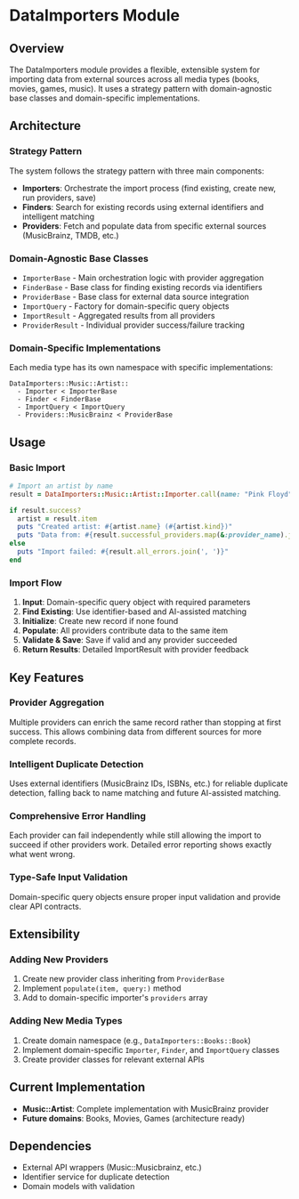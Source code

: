 # DataImporters Module

## Overview
The DataImporters module provides a flexible, extensible system for importing data from external sources across all media types (books, movies, games, music). It uses a strategy pattern with domain-agnostic base classes and domain-specific implementations.

## Architecture

### Strategy Pattern
The system follows the strategy pattern with three main components:
- **Importers**: Orchestrate the import process (find existing, create new, run providers, save)
- **Finders**: Search for existing records using external identifiers and intelligent matching
- **Providers**: Fetch and populate data from specific external sources (MusicBrainz, TMDB, etc.)

### Domain-Agnostic Base Classes
- `ImporterBase` - Main orchestration logic with provider aggregation
- `FinderBase` - Base class for finding existing records via identifiers
- `ProviderBase` - Base class for external data source integration
- `ImportQuery` - Factory for domain-specific query objects
- `ImportResult` - Aggregated results from all providers
- `ProviderResult` - Individual provider success/failure tracking

### Domain-Specific Implementations
Each media type has its own namespace with specific implementations:
```
DataImporters::Music::Artist::
  - Importer < ImporterBase
  - Finder < FinderBase
  - ImportQuery < ImportQuery
  - Providers::MusicBrainz < ProviderBase
```

## Usage

### Basic Import
```ruby
# Import an artist by name
result = DataImporters::Music::Artist::Importer.call(name: "Pink Floyd")

if result.success?
  artist = result.item
  puts "Created artist: #{artist.name} (#{artist.kind})"
  puts "Data from: #{result.successful_providers.map(&:provider_name).join(', ')}"
else
  puts "Import failed: #{result.all_errors.join(', ')}"
end
```

### Import Flow
1. **Input**: Domain-specific query object with required parameters
2. **Find Existing**: Use identifier-based and AI-assisted matching
3. **Initialize**: Create new record if none found
4. **Populate**: All providers contribute data to the same item
5. **Validate & Save**: Save if valid and any provider succeeded
6. **Return Results**: Detailed ImportResult with provider feedback

## Key Features

### Provider Aggregation
Multiple providers can enrich the same record rather than stopping at first success. This allows combining data from different sources for more complete records.

### Intelligent Duplicate Detection
Uses external identifiers (MusicBrainz IDs, ISBNs, etc.) for reliable duplicate detection, falling back to name matching and future AI-assisted matching.

### Comprehensive Error Handling
Each provider can fail independently while still allowing the import to succeed if other providers work. Detailed error reporting shows exactly what went wrong.

### Type-Safe Input Validation
Domain-specific query objects ensure proper input validation and provide clear API contracts.

## Extensibility

### Adding New Providers
1. Create new provider class inheriting from `ProviderBase`
2. Implement `populate(item, query:)` method
3. Add to domain-specific importer's `providers` array

### Adding New Media Types
1. Create domain namespace (e.g., `DataImporters::Books::Book`)
2. Implement domain-specific `Importer`, `Finder`, and `ImportQuery` classes
3. Create provider classes for relevant external APIs

## Current Implementation
- **Music::Artist**: Complete implementation with MusicBrainz provider
- **Future domains**: Books, Movies, Games (architecture ready)

## Dependencies
- External API wrappers (Music::Musicbrainz, etc.)
- Identifier service for duplicate detection
- Domain models with validation